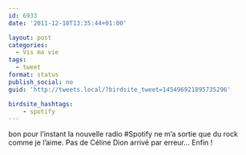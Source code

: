 ```yaml
---
id: 6933
date: '2011-12-10T13:35:44+01:00'

layout: post
categories:
  - Vis ma vie
tags:
  - tweet
format: status
publish_social: no
guid: 'http://tweets.local/?birdsite_tweet=145496921895735296'

birdsite_hashtags:
    - spotify
---
```


bon pour l’instant la nouvelle radio #Spotify ne m’a sortie que du rock comme je l’aime. Pas de Céline Dion arrivé par erreur… Enfin !